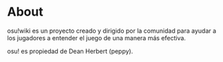 About
================

osu!wiki es un proyecto creado y dirigido por la comunidad para ayudar a los jugadores a entender el juego de una manera más efectiva.

osu! es propiedad de Dean Herbert (peppy).
